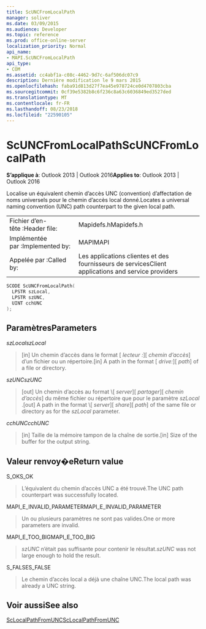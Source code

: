 ```yaml
---
title: ScUNCFromLocalPath
manager: soliver
ms.date: 03/09/2015
ms.audience: Developer
ms.topic: reference
ms.prod: office-online-server
localization_priority: Normal
api_name:
- MAPI.ScUNCFromLocalPath
api_type:
- COM
ms.assetid: cc4abf1a-c08c-4462-9d7c-6af506dc07c9
description: Dernière modification le 9 mars 2015
ms.openlocfilehash: faba91d813d27f7ea45e978724ce0d4707803cba
ms.sourcegitcommit: 0cf39e5382b8c6f236c8a63c6036849ed3527ded
ms.translationtype: MT
ms.contentlocale: fr-FR
ms.lasthandoff: 08/23/2018
ms.locfileid: "22590105"
---
```

# <a name="scuncfromlocalpath"></a><span data-ttu-id="55d4e-103">ScUNCFromLocalPath</span><span class="sxs-lookup"><span data-stu-id="55d4e-103">ScUNCFromLocalPath</span></span>

  
  
<span data-ttu-id="55d4e-104">**S’applique à**: Outlook 2013 | Outlook 2016</span><span class="sxs-lookup"><span data-stu-id="55d4e-104">**Applies to**: Outlook 2013 | Outlook 2016</span></span> 
  
<span data-ttu-id="55d4e-105">Localise un équivalent chemin d’accès UNC (convention) d’affectation de noms universels pour le chemin d’accès local donné.</span><span class="sxs-lookup"><span data-stu-id="55d4e-105">Locates a universal naming convention (UNC) path counterpart to the given local path.</span></span>
  
|||
|:-----|:-----|
|<span data-ttu-id="55d4e-106">Fichier d’en-tête :</span><span class="sxs-lookup"><span data-stu-id="55d4e-106">Header file:</span></span>  <br/> |<span data-ttu-id="55d4e-107">Mapidefs.h</span><span class="sxs-lookup"><span data-stu-id="55d4e-107">Mapidefs.h</span></span>  <br/> |
|<span data-ttu-id="55d4e-108">Implémentée par :</span><span class="sxs-lookup"><span data-stu-id="55d4e-108">Implemented by:</span></span>  <br/> |<span data-ttu-id="55d4e-109">MAPI</span><span class="sxs-lookup"><span data-stu-id="55d4e-109">MAPI</span></span>  <br/> |
|<span data-ttu-id="55d4e-110">Appelée par :</span><span class="sxs-lookup"><span data-stu-id="55d4e-110">Called by:</span></span>  <br/> |<span data-ttu-id="55d4e-111">Les applications clientes et des fournisseurs de services</span><span class="sxs-lookup"><span data-stu-id="55d4e-111">Client applications and service providers</span></span>  <br/> |
   
```cpp
SCODE ScUNCFromLocalPath(
  LPSTR szLocal,
  LPSTR szUNC,
  UINT cchUNC
);
```

## <a name="parameters"></a><span data-ttu-id="55d4e-112">Paramètres</span><span class="sxs-lookup"><span data-stu-id="55d4e-112">Parameters</span></span>

 <span data-ttu-id="55d4e-113">_szLocal_</span><span class="sxs-lookup"><span data-stu-id="55d4e-113">_szLocal_</span></span>
  
> <span data-ttu-id="55d4e-114">[in] Un chemin d’accès dans le format [ _lecteur :_]\[ _chemin d’accès_] d’un fichier ou un répertoire.</span><span class="sxs-lookup"><span data-stu-id="55d4e-114">[in] A path in the format [ _drive:_]\[ _path_] of a file or directory.</span></span>
    
 <span data-ttu-id="55d4e-115">_szUNC_</span><span class="sxs-lookup"><span data-stu-id="55d4e-115">_szUNC_</span></span>
  
> <span data-ttu-id="55d4e-116">[out] Un chemin d’accès au format \\[ _server_]\[ _partager_]\[ _chemin d’accès_] du même fichier ou répertoire que pour le paramètre _szLocal_ .</span><span class="sxs-lookup"><span data-stu-id="55d4e-116">[out] A path in the format \\[ _server_]\[ _share_]\[ _path_] of the same file or directory as for the  _szLocal_ parameter.</span></span> 
    
 <span data-ttu-id="55d4e-117">_cchUNC_</span><span class="sxs-lookup"><span data-stu-id="55d4e-117">_cchUNC_</span></span>
  
> <span data-ttu-id="55d4e-118">[in] Taille de la mémoire tampon de la chaîne de sortie.</span><span class="sxs-lookup"><span data-stu-id="55d4e-118">[in] Size of the buffer for the output string.</span></span>
    
## <a name="return-value"></a><span data-ttu-id="55d4e-119">Valeur renvoy�e</span><span class="sxs-lookup"><span data-stu-id="55d4e-119">Return value</span></span>

<span data-ttu-id="55d4e-120">S_OK</span><span class="sxs-lookup"><span data-stu-id="55d4e-120">S_OK</span></span>
  
> <span data-ttu-id="55d4e-121">L’équivalent du chemin d’accès UNC a été trouvé.</span><span class="sxs-lookup"><span data-stu-id="55d4e-121">The UNC path counterpart was successfully located.</span></span>
    
<span data-ttu-id="55d4e-122">MAPI_E_INVALID_PARAMETER</span><span class="sxs-lookup"><span data-stu-id="55d4e-122">MAPI_E_INVALID_PARAMETER</span></span>
  
> <span data-ttu-id="55d4e-123">Un ou plusieurs paramètres ne sont pas valides.</span><span class="sxs-lookup"><span data-stu-id="55d4e-123">One or more parameters are invalid.</span></span>
    
<span data-ttu-id="55d4e-124">MAPI_E_TOO_BIG</span><span class="sxs-lookup"><span data-stu-id="55d4e-124">MAPI_E_TOO_BIG</span></span>
  
>  <span data-ttu-id="55d4e-125">_szUNC_ n’était pas suffisante pour contenir le résultat.</span><span class="sxs-lookup"><span data-stu-id="55d4e-125">_szUNC_ was not large enough to hold the result.</span></span> 
    
<span data-ttu-id="55d4e-126">S_FALSE</span><span class="sxs-lookup"><span data-stu-id="55d4e-126">S_FALSE</span></span>
  
> <span data-ttu-id="55d4e-127">Le chemin d’accès local a déjà une chaîne UNC.</span><span class="sxs-lookup"><span data-stu-id="55d4e-127">The local path was already a UNC string.</span></span>
    
## <a name="see-also"></a><span data-ttu-id="55d4e-128">Voir aussi</span><span class="sxs-lookup"><span data-stu-id="55d4e-128">See also</span></span>



[<span data-ttu-id="55d4e-129">ScLocalPathFromUNC</span><span class="sxs-lookup"><span data-stu-id="55d4e-129">ScLocalPathFromUNC</span></span>](sclocalpathfromunc.md)

